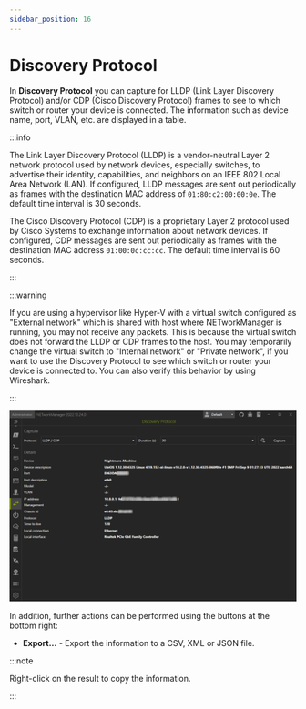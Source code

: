 ```yaml
---
sidebar_position: 16
---
```


# Discovery Protocol

In **Discovery Protocol** you can capture for LLDP (Link Layer Discovery Protocol) and/or CDP (Cisco Discovery Protocol) frames to see to which switch or router your device is connected. The information such as device name, port, VLAN, etc. are displayed in a table.

:::info

The Link Layer Discovery Protocol (LLDP) is a vendor-neutral Layer 2 network protocol used by network devices, especially switches, to advertise their identity, capabilities, and neighbors on an IEEE 802 Local Area Network (LAN). If configured, LLDP messages are sent out periodically as frames with the destination MAC address of `01:80:c2:00:00:0e`. The default time interval is 30 seconds.

The Cisco Discovery Protocol (CDP) is a proprietary Layer 2 protocol used by Cisco Systems to exchange information about network devices. If configured, CDP messages are sent out periodically as frames with the destination MAC address `01:00:0c:cc:cc`. The default time interval is 60 seconds.

:::

:::warning

If you are using a hypervisor like Hyper-V with a virtual switch configured as "External network" which is shared with host where NETworkManager is running, you may not receive any packets. This is because the virtual switch does not forward the LLDP or CDP frames to the host. You may temporarily change the virtual switch to "Internal network" or "Private network", if you want to use the Discovery Protocol to see which switch or router your device is connected to. You can also verify this behavior by using Wireshark.

:::

![Discovery Protocol](../img/discovery-protocol.png)

In addition, further actions can be performed using the buttons at the bottom right:

- **Export...** - Export the information to a CSV, XML or JSON file.

:::note

Right-click on the result to copy the information.

:::
